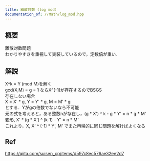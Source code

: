 ```yaml
---
title: 離散対数 (log mod)
documentation_of: //Math/log_mod.hpp
---
```


## 概要  
離散対数問題  
わかりやすさを重視して実装しているので，定数倍が重い．  


## 解説  
X^k = Y (mod M)を解く  
gcd(X,M) = g = 1 ならX^(-1)が存在するのでBSGS  
存在しない場合  
X = X' * g, Y = Y' * g, M = M' * g  
とする．Yがgの倍数でないなら不可能  
元の式を考えると，ある整数nが存在し，(g * X') ^ k - g * Y' = n * g * M'  
変形, X' * (g * X') ^ (k-1) - Y' = n * M'  
これより，X, X' ^ (-1) * Y', M' でまた再帰的に同じ問題を解けばよくなる  

## Ref  
https://qiita.com/suisen_cp/items/d597c8ec576ae32ee2d7  

